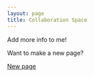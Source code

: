 ```yaml
---
layout: page
title: Collaboration Space
---
```


Add more info to me!

Want to make a new page?
<p><a href="https://github.com/ATARC-Example/ATARC-demo/new/master/_pages">New page</a></p>
